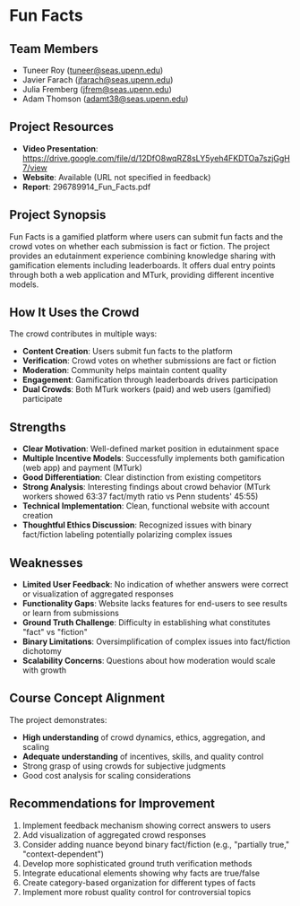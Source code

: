 # Fun Facts

## Team Members
- Tuneer Roy (tuneer@seas.upenn.edu)
- Javier Farach (jfarach@seas.upenn.edu)
- Julia Fremberg (jfrem@seas.upenn.edu)
- Adam Thomson (adamt38@seas.upenn.edu)

## Project Resources
- **Video Presentation**: https://drive.google.com/file/d/12DfO8wqRZ8sLY5yeh4FKDTOa7szjGgH7/view
- **Website**: Available (URL not specified in feedback)
- **Report**: 296789914_Fun_Facts.pdf

## Project Synopsis
Fun Facts is a gamified platform where users can submit fun facts and the crowd votes on whether each submission is fact or fiction. The project provides an edutainment experience combining knowledge sharing with gamification elements including leaderboards. It offers dual entry points through both a web application and MTurk, providing different incentive models.

## How It Uses the Crowd
The crowd contributes in multiple ways:
- **Content Creation**: Users submit fun facts to the platform
- **Verification**: Crowd votes on whether submissions are fact or fiction
- **Moderation**: Community helps maintain content quality
- **Engagement**: Gamification through leaderboards drives participation
- **Dual Crowds**: Both MTurk workers (paid) and web users (gamified) participate

## Strengths
- **Clear Motivation**: Well-defined market position in edutainment space
- **Multiple Incentive Models**: Successfully implements both gamification (web app) and payment (MTurk)
- **Good Differentiation**: Clear distinction from existing competitors
- **Strong Analysis**: Interesting findings about crowd behavior (MTurk workers showed 63:37 fact/myth ratio vs Penn students' 45:55)
- **Technical Implementation**: Clean, functional website with account creation
- **Thoughtful Ethics Discussion**: Recognized issues with binary fact/fiction labeling potentially polarizing complex issues

## Weaknesses
- **Limited User Feedback**: No indication of whether answers were correct or visualization of aggregated responses
- **Functionality Gaps**: Website lacks features for end-users to see results or learn from submissions
- **Ground Truth Challenge**: Difficulty in establishing what constitutes "fact" vs "fiction"
- **Binary Limitations**: Oversimplification of complex issues into fact/fiction dichotomy
- **Scalability Concerns**: Questions about how moderation would scale with growth

## Course Concept Alignment
The project demonstrates:
- **High understanding** of crowd dynamics, ethics, aggregation, and scaling
- **Adequate understanding** of incentives, skills, and quality control
- Strong grasp of using crowds for subjective judgments
- Good cost analysis for scaling considerations

## Recommendations for Improvement
1. Implement feedback mechanism showing correct answers to users
2. Add visualization of aggregated crowd responses
3. Consider adding nuance beyond binary fact/fiction (e.g., "partially true," "context-dependent")
4. Develop more sophisticated ground truth verification methods
5. Integrate educational elements showing why facts are true/false
6. Create category-based organization for different types of facts
7. Implement more robust quality control for controversial topics